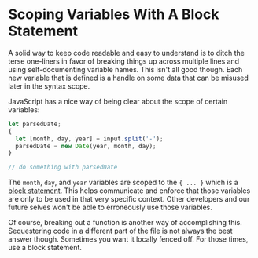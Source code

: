 # Scoping Variables With A Block Statement

A solid way to keep code readable and easy to understand is to ditch the
terse one-liners in favor of breaking things up across multiple lines and
using self-documenting variable names. This isn't all good though. Each new
variable that is defined is a handle on some data that can be misused later
in the syntax scope.

JavaScript has a nice way of being clear about the scope of certain
variables:

```javascript
let parsedDate;
{
  let [month, day, year] = input.split('-');
  parsedDate = new Date(year, month, day);
}

// do something with parsedDate
```

The `month`, `day`, and `year` variables are scoped to the `{ ... }` which
is a [block
statement](https://developer.mozilla.org/en-US/docs/Web/JavaScript/Reference/Statements/block).
This helps communicate and enforce that those variables are only to be used
in that very specific context. Other developers and our future selves won't
be able to erroneously use those variables.

Of course, breaking out a function is another way of accomplishing this.
Sequestering code in a different part of the file is not always the best
answer though. Sometimes you want it locally fenced off. For those times,
use a block statement.
